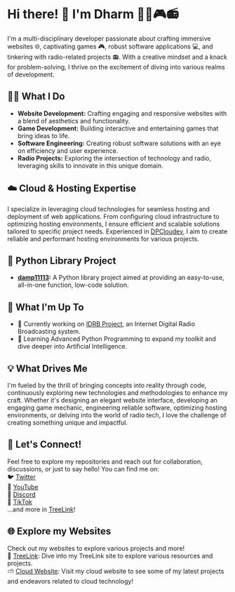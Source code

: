 <h1>Hi there! 👋 I'm Dharm 👨‍💻🎮📻</h1>

<p>
  I'm a multi-disciplinary developer passionate about crafting immersive websites 🌐, captivating games 🎮, robust software applications 💻, and tinkering with radio-related projects 📻. With a creative mindset and a knack for problem-solving, I thrive on the excitement of diving into various realms of development.
</p>

<h2>👨‍💼 What I Do</h2>

<ul>
  <li><strong>Website Development:</strong> Crafting engaging and responsive websites with a blend of aesthetics and functionality.</li>
  <li><strong>Game Development:</strong> Building interactive and entertaining games that bring ideas to life.</li>
  <li><strong>Software Engineering:</strong> Creating robust software solutions with an eye on efficiency and user experience.</li>
  <li><strong>Radio Projects:</strong> Exploring the intersection of technology and radio, leveraging skills to innovate in this unique domain.</li>
</ul>

<h2>☁️ Cloud & Hosting Expertise</h2>

<p>
  I specialize in leveraging cloud technologies for seamless hosting and deployment of web applications. From configuring cloud infrastructure to optimizing hosting environments, I ensure efficient and scalable solutions tailored to specific project needs. Experienced in <a href="https://damp11113.xyz">DPCloudev</a>, I aim to create reliable and performant hosting environments for various projects.
</p>

<h2>🐍 Python Library Project</h2>

<ul>
  <li><strong><a href="https://github.com/damp11113/damp11113-library">damp11113</a>:</strong> A Python library project aimed at providing an easy-to-use, all-in-one function, low-code solution.</li>
</ul>

<h2>🚀 What I'm Up To</h2>

<ul>
  <li>🔭 Currently working on <a href="https://github.com/damp11113/IDRB">IDRB Project</a>, an Internet Digital Radio Broadcasting system.</li>
  <li>🌱 Learning Advanced Python Programming to expand my toolkit and dive deeper into Artificial Intelligence.</li>
</ul>

<h2>💡 What Drives Me</h2>

<p>
  I'm fueled by the thrill of bringing concepts into reality through code, continuously exploring new technologies and methodologies to enhance my craft. Whether it's designing an elegant website interface, developing an engaging game mechanic, engineering reliable software, optimizing hosting environments, or delving into the world of radio tech, I love the challenge of creating something unique and impactful.
</p>

<h2>🌟 Let's Connect!</h2>

<p>
  Feel free to explore my repositories and reach out for collaboration, discussions, or just to say hello! You can find me on:
  <br>
  🐦 <a href="https://twitter.com/damp11113">Twitter</a>
  <br>
  🎥 <a href="https://www.youtube.com/c/damppimsen/">YouTube</a>
  <br>
  💬 <a href="https://discord.com/invite/5bBCHcM4Jg">Discord</a>
  <br>
  🎵 <a href="https://www.tiktok.com/@damp11113">TikTok</a>
  <br>
  ...and more in <a href="https://tree.damp11113.xyz">TreeLink</a>!
</p>

<h2>🌐 Explore my Websites</h2>

<p>
  Check out my websites to explore various projects and more!
  <br>
  🌳 <a href="https://tree.damp11113.xyz">TreeLink</a>: Dive into my TreeLink site to explore various resources and projects.
  <br>
  ⛅ <a href="https://damp11113.xyz">Cloud Website</a>: Visit my cloud website to see some of my latest projects and endeavors related to cloud technology!
</p>
